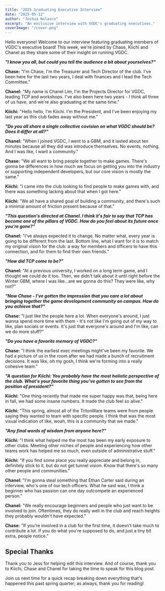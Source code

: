 ```yaml
---
title: "2025 Graduating Executive Interview"
date: "2025-05-12"
author: "Joshua Nolasco"
excerpt: "An exclusive interview with VGDC's graduating executives."
coverImage: "/cover.png"
---
```


Hello everyone!  Welcome to our interview featuring graduating members of VGDC's executive board! This week, we're joined by Chase, Kiichi and Chanel as they share some of their insight on running VGDC. 

<i>**"I know you all, but could you tell the audience a bit about yourselves?"**</i>

**Chase:** "I'm Chase, I'm the Treasurer and Tech Director of the club. I've been here for the last two years, I deal with finances and I lead the Tech Committee."

**Chanel:** "My name is Chanel Lim, I'm the Projects Director for VGDC, leading TCP and workshops. I've also been here two years - I think all three of us have, and we're also graduating at the same time."

**Kiichi:** "Hello hello, I'm Kiichi. I'm the President, and I've been enjoying my last year as this club fades away without me."

<i>**"Do you all share a single collective covision on what VGDC should be? Does it differ at all?"**</i>

**Chanel:** "When I joined VGDC, I went to a GBM, and it lasted about ten minutes because all they did was introduce themselves. No events, nothing. And I was like, I want a community."

**Chase:** "We all want to bring people together to make games. There's gonna be differences in how much we focus on getting you into the industry or supporting independent developers, but our core vision is mostly the same."

**Kiichi:** "I came into the club looking to find people to make games with, and there was something lacking about that when I got here."

**Kiichi:** "We all have a shared goal of building a community, and there's such a minimal amount of friction present because of that."

<i>**"This question's directed at Chanel. I think it's fair to say that TCP has become one of the pillars of VGDC. How do you feel about its future once you're gone?"**</i>

**Chanel:** "I've always expected it to change. No matter what, every year is going to be different from the last. Bottom line, what I want for it is to match my original vision for the club: a way for members and officers to have this connection, and for them to find their own friends."

<i>**"How did TCP come to be?"**</i>

**Chanel:** "At a previous university, I worked on a long term game, and I thought we could do it too. Then, we didn't talk about it until right before the Winter GBM, where I was like…are we gonna do this? They were like, why not?" 

<i>**"Now Chase - I've gotten the impression that you care a lot about bringing together the game development community on campus. How do you achieve that?"**</i>

**Chase:** "I just like the people here a lot. When everyone's around, I just wanna spend more time with them - it's not like I'm going out of my way to like, plan socials or events. It's just that everyone's around and I'm like, can we do more stuff?"

<i>**"Do you have a favorite memory of VGDC?"**</i>

**Chase:** "I think the earliest exec meetings might've been my favorite. We had a picture of us in the room after we had made a bunch of recruitment decisions. It was like, oh my gosh, I think we're forming into a really cohesive team."

<i>**"A question for Kiichi: You probably have the most holistic perspective of the club. What's your favorite thing you've gotten to see from the position of president?"**</i>

**Kiichi:** "One thing recently that made me super happy was that, being here in fall, we had some insane numbers. It made the club feel so alive."

**Kiichi:** "This spring, almost all of the TritonWare teams were from people saying they wanted to team with specific people. I think that was the most visual indication of like, woah, this is a community that we made."

<i>**"Any final words of wisdom from anyone here?"**</i>

**Kiichi:** "I think what helped me the most has been my early exposure to other clubs. Meeting other niches of people and experiencing how other teams work has helped me so much, even outside of administrative stuff."

**Kiichi:** "If you find some place you really appreciate and belong in, definitely stick to it, but do not get tunnel vision. Know that there's so many other people and communities."

**Chanel:** "I'm gonna steal something that Ethan Carter said during an interview, who's one of our tech officers. What he said was, I think a beginner who has passion can one day outcompete an experienced person."

**Chanel:** "We really encourage beginners and people who just want to be involved to join. Oftentimes, they do really well in the club and reach heights they probably wouldn't have expected."

**Chase:** "If you're involved in a club for the first time, it doesn't take much to contribute a lot. If you do what you're supposed to do, and just a tiny bit extra, people notice."

## Special Thanks

Thank you to Jess for helping edit this interview. And of course, thank you to Kiichi, Chase and Chanel for taking the time to speak for this blog post. 

Join us next time for a quick recap breaking down everything that's happened this past spring quarter; as always, thank you for reading! 

